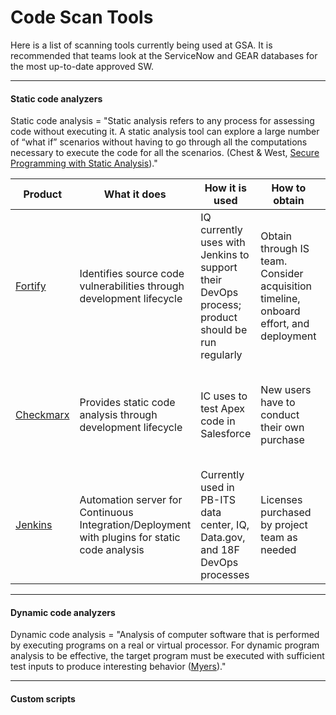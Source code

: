 # Code Scan Tools

Here is a list of scanning tools currently being used at GSA.  It is recommended that teams look at the ServiceNow and GEAR databases for the most up-to-date approved SW.

---

#### Static code analyzers

Static code analysis = "Static analysis refers to any process for assessing code without executing it. A static analysis tool can explore a large number of “what if” scenarios without having to go through all the computations necessary to execute the code for all the scenarios. (Chest & West, [Secure Programming with Static Analysis](https://www.amazon.com/Secure-Programming-Static-Analysis-Brian/dp/0321424778/ref=sr_1_1?ie=UTF8&qid=1496348632&sr=8-1&keywords=secure+programming+with+static+analysis))."

| Product      | What it does | How it is used | How to obtain | Additional notes |
| ------------ | ------------ | -------------- | ------------- | ---------------- |
| [Fortify](https://saas.hpe.com/en-us/software/sca) | Identifies source code vulnerabilities through development lifecycle | IQ currently uses with Jenkins to support their DevOps process; product should be run regularly | Obtain through IS team.  Consider acquisition timeline, onboard effort, and deployment | Responsibility of the project team to manage execution of the product, code scans, and fixes |
| [Checkmarx](https://www.checkmarx.com/) | Provides static code analysis through development lifecycle | IC uses to test Apex code in Salesforce | New users have to conduct their own purchase | Responsibility of the project team to manage execution of the product, code scans, and fixes |
| [Jenkins](https://jenkins.io/) | Automation server for Continuous Integration/Deployment with plugins for static code analysis | Currently used in PB-ITS data center, IQ, Data.gov, and 18F DevOps processes | Licenses purchased by project team as needed | Maintenance of plug-ins including IS approval responsibility of project team |


---

#### Dynamic code analyzers

Dynamic code analysis = "Analysis of computer software that is performed by executing programs on a real or virtual processor. For dynamic program analysis to be effective, the target program must be executed with sufficient test inputs to produce interesting behavior ([Myers](https://www.amazon.com/Art-Software-Testing-Glenford-Myers/dp/B002W6HZ1W))."

---

#### Custom scripts
